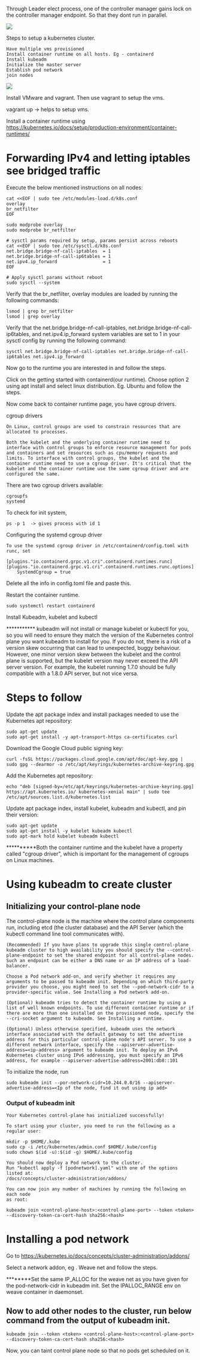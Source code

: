 
Through Leader elect process, one of the controller manager gains lock on the controller manager endpoint. So that they dont run in parallel.

![](2023-05-26-16-32-34.png)

Steps to setup a kubernetes cluster.

    Have multiple vms provisioned
    Install container runtime on all hosts. Eg - containerd
    Install kubeadm
    Initialize the master server
    Establish pod network
    join nodes

![](2023-05-26-17-06-50.png)


Install VMware and vagrant. Then use vagrant to setup the vms.

vagrant up -> helps to setup vms.

Install a container runtime using https://kubernetes.io/docs/setup/production-environment/container-runtimes/


# Forwarding IPv4 and letting iptables see bridged traffic
Execute the below mentioned instructions on all nodes:

    cat <<EOF | sudo tee /etc/modules-load.d/k8s.conf
    overlay
    br_netfilter
    EOF

    sudo modprobe overlay
    sudo modprobe br_netfilter

    # sysctl params required by setup, params persist across reboots
    cat <<EOF | sudo tee /etc/sysctl.d/k8s.conf
    net.bridge.bridge-nf-call-iptables  = 1
    net.bridge.bridge-nf-call-ip6tables = 1
    net.ipv4.ip_forward                 = 1
    EOF

    # Apply sysctl params without reboot
    sudo sysctl --system


Verify that the br_netfilter, overlay modules are loaded by running the following commands:

    lsmod | grep br_netfilter
    lsmod | grep overlay

Verify that the net.bridge.bridge-nf-call-iptables, net.bridge.bridge-nf-call-ip6tables, and net.ipv4.ip_forward system variables are set to 1 in your sysctl config by running the following command:

    sysctl net.bridge.bridge-nf-call-iptables net.bridge.bridge-nf-call-ip6tables net.ipv4.ip_forward

Now go to the runtime you are interested in and follow the steps.

Click on the getting started with containerd(our runtime). Choose option 2 using apt install and select linux distribution. Eg. Ubuntu and follow the steps.

Now come back to container runtime page, you have cgroup drivers.

cgroup drivers

    On Linux, control groups are used to constrain resources that are allocated to processes.

    Both the kubelet and the underlying container runtime need to interface with control groups to enforce resource management for pods and containers and set resources such as cpu/memory requests and limits. To interface with control groups, the kubelet and the container runtime need to use a cgroup driver. It's critical that the kubelet and the container runtime use the same cgroup driver and are configured the same.

There are two cgroup drivers available:

    cgroupfs
    systemd

To check for init system, 

    ps -p 1  -> gives process with id 1

Configuring the systemd cgroup driver

    To use the systemd cgroup driver in /etc/containerd/config.toml with runc, set

    [plugins."io.containerd.grpc.v1.cri".containerd.runtimes.runc]
    [plugins."io.containerd.grpc.v1.cri".containerd.runtimes.runc.options]
        SystemdCgroup = true

Delete all the info in config.toml file and paste this.

Restart the container runtime.

    sudo systemctl restart containerd

Install Kubeadm, kubelet and kubectl

*********** kubeadm will not install or manage kubelet or kubectl for you, so you will need to ensure they match the version of the Kubernetes control plane you want kubeadm to install for you. If you do not, there is a risk of a version skew occurring that can lead to unexpected, buggy behaviour. However, one minor version skew between the kubelet and the control plane is supported, but the kubelet version may never exceed the API server version. For example, the kubelet running 1.7.0 should be fully compatible with a 1.8.0 API server, but not vice versa.

# Steps to follow
Update the apt package index and install packages needed to use the Kubernetes apt repository:

    sudo apt-get update
    sudo apt-get install -y apt-transport-https ca-certificates curl

Download the Google Cloud public signing key:

    curl -fsSL https://packages.cloud.google.com/apt/doc/apt-key.gpg | sudo gpg --dearmor -o /etc/apt/keyrings/kubernetes-archive-keyring.gpg

Add the Kubernetes apt repository:

    echo "deb [signed-by=/etc/apt/keyrings/kubernetes-archive-keyring.gpg] https://apt.kubernetes.io/ kubernetes-xenial main" | sudo tee /etc/apt/sources.list.d/kubernetes.list

Update apt package index, install kubelet, kubeadm and kubectl, and pin their version:

    sudo apt-get update
    sudo apt-get install -y kubelet kubeadm kubectl
    sudo apt-mark hold kubelet kubeadm kubectl



**********Both the container runtime and the kubelet have a property called "cgroup driver", which is important for the management of cgroups on Linux machines.


# Using kubeadm to create cluster

## Initializing your control-plane node

The control-plane node is the machine where the control plane components run, including etcd (the cluster database) and the API Server (which the kubectl command line tool communicates with).

    (Recommended) If you have plans to upgrade this single control-plane kubeadm cluster to high availability you should specify the --control-plane-endpoint to set the shared endpoint for all control-plane nodes. Such an endpoint can be either a DNS name or an IP address of a load-balancer.

    Choose a Pod network add-on, and verify whether it requires any arguments to be passed to kubeadm init. Depending on which third-party provider you choose, you might need to set the --pod-network-cidr to a provider-specific value. See Installing a Pod network add-on.
    
    (Optional) kubeadm tries to detect the container runtime by using a list of well known endpoints. To use different container runtime or if there are more than one installed on the provisioned node, specify the --cri-socket argument to kubeadm. See Installing a runtime.
    
    (Optional) Unless otherwise specified, kubeadm uses the network interface associated with the default gateway to set the advertise address for this particular control-plane node's API server. To use a different network interface, specify the --apiserver-advertise-address=<ip-address> argument to kubeadm init. To deploy an IPv6 Kubernetes cluster using IPv6 addressing, you must specify an IPv6 address, for example --apiserver-advertise-address=2001:db8::101


To initialize the node, run

    sudo kubeadm init --por-network-cidr=10.244.0.0/16 --apiserver-advertise-address=<Ip of the node, find it out using ip add>


### Output of kubeadm init

    Your Kubernetes control-plane has initialized successfully!

    To start using your cluster, you need to run the following as a regular user:

    mkdir -p $HOME/.kube
    sudo cp -i /etc/kubernetes/admin.conf $HOME/.kube/config
    sudo chown $(id -u):$(id -g) $HOME/.kube/config

    You should now deploy a Pod network to the cluster.
    Run "kubectl apply -f [podnetwork].yaml" with one of the options listed at:
    /docs/concepts/cluster-administration/addons/

    You can now join any number of machines by running the following on each node
    as root:

    kubeadm join <control-plane-host>:<control-plane-port> --token <token> --discovery-token-ca-cert-hash sha256:<hash>

# Installing a pod network

Go to https://kubernetes.io/docs/concepts/cluster-administration/addons/

Select a network addon, eg . Weave net and follow the steps.

********Set the same IP_ALLOC for the weave net as you have given for the pod-network-cidr in kubeadm init. Set the IPALLOC_RANGE env on weave container in daemonset.

## Now to add other nodes to the cluster, run below command from the output of kubeadm init.

    kubeadm join --token <token> <control-plane-host>:<control-plane-port> --discovery-token-ca-cert-hash sha256:<hash>

Now, you can taint control plane node so that no pods get scheduled on it.





